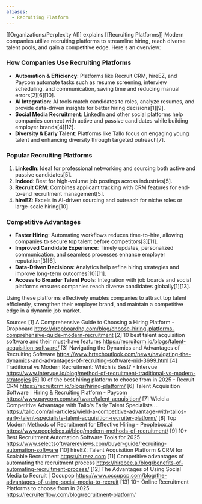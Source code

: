 ```yaml
---
aliases:
  - Recruiting Platform
---
```

[[Organizations/Perplexity AI]] explains [[Recruiting Platforms]]
Modern companies utilize recruiting platforms to streamline hiring, reach diverse talent pools, and gain a competitive edge. Here's an overview:

### **How Companies Use Recruiting Platforms**
- **Automation & Efficiency**: Platforms like Recruit CRM, hireEZ, and Paycom automate tasks such as resume screening, interview scheduling, and communication, saving time and reducing manual errors[2][6][10].
- **AI Integration**: AI tools match candidates to roles, analyze resumes, and provide data-driven insights for better hiring decisions[1][9].
- **Social Media Recruitment**: LinkedIn and other social platforms help companies connect with active and passive candidates while building employer brands[4][12].
- **Diversity & Early Talent**: Platforms like Tallo focus on engaging young talent and enhancing diversity through targeted outreach[7].

### **Popular Recruiting Platforms**
1. **LinkedIn**: Ideal for professional networking and sourcing both active and passive candidates[5].
2. **Indeed**: Best for high-volume job postings across industries[5].
3. **Recruit CRM**: Combines applicant tracking with CRM features for end-to-end recruitment management[5].
4. **hireEZ**: Excels in AI-driven sourcing and outreach for niche roles or large-scale hiring[10].

### **Competitive Advantages**
- **Faster Hiring**: Automating workflows reduces time-to-hire, allowing companies to secure top talent before competitors[3][11].
- **Improved Candidate Experience**: Timely updates, personalized communication, and seamless processes enhance employer reputation[3][6].
- **Data-Driven Decisions**: Analytics help refine hiring strategies and improve long-term outcomes[10][11].
- **Access to Broader Talent Pools**: Integration with job boards and social platforms ensures companies reach diverse candidates globally[1][13].

Using these platforms effectively enables companies to attract top talent efficiently, strengthen their employer brand, and maintain a competitive edge in a dynamic job market.

Sources
[1] A Comprehensive Guide to Choosing a Hiring Platform - Dropboard https://dropboardhq.com/blog/choose-hiring-platforms-comprehensive-guide-modern-recruitment
[2] 10 best talent acquisition software and their must-have features https://recruitcrm.io/blogs/talent-acquisition-software/
[3] Navigating the Dynamics and Advantages of Recruiting Software https://www.hrtechoutlook.com/news/navigating-the-dynamics-and-advantages-of-recruiting-software-nid-3699.html
[4] Traditional vs Modern Recruitment: Which is Best? - Intervue https://www.intervue.io/blog/method-of-recruitment-traditional-vs-modern-strategies
[5] 10 of the best hiring platform to choose from in 2025 - Recruit CRM https://recruitcrm.io/blogs/hiring-platform/
[6] Talent Acquisition Software | Hiring & Recruiting Platform - Paycom https://www.paycom.com/software/talent-acquisition/
[7] Wield a Competitive Advantage with Tallo's Early Talent Specialists ... https://tallo.com/all-articles/wield-a-competitive-advantage-with-tallos-early-talent-specialists-talent-acquisition-recruiter-platform/
[8] Top Modern Methods of Recruitment for Effective Hiring - Peoplebox.ai https://www.peoplebox.ai/blog/modern-methods-of-recruitment/
[9] 10+ Best Recruitment Automation Software Tools for 2025 https://www.selectsoftwarereviews.com/buyer-guide/recruiting-automation-software
[10] hireEZ: Talent Acquisition Platform & CRM for Scalable Recruitment https://hireez.com
[11] Competitive advantages of automating the recruitment process https://hirebee.ai/blog/benefits-of-automating-recruitment-process/
[12] The Advantages of Using Social Media to Recruit | Occupop https://www.occupop.com/blog/the-advantages-of-using-social-media-to-recruit
[13] 10+ Online Recruitment Platforms to choose from in 2025 https://recruiterflow.com/blog/recruitment-platform/
